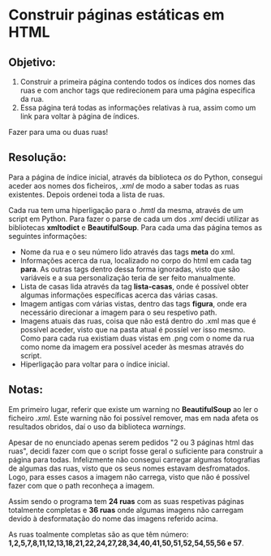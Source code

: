 # Construir páginas estáticas em HTML 

## Objetivo:
1. Construir a primeira página contendo todos os índices dos nomes das ruas e com anchor tags que redirecionem para uma página especifica da rua.
2. Essa página terá todas as informações relativas à rua, assim como um link para voltar à página de índices.

Fazer para uma ou duas ruas!

## Resolução:

Para a página de índice inicial, através da biblioteca _os_ do Python, consegui aceder aos nomes dos ficheiros, _.xml_ de modo a saber todas as ruas existentes. Depois ordenei toda a lista de ruas.

Cada rua tem uma hiperligação para o _.hmtl_ da mesma, através de um script em Python. Para fazer o parse de cada um dos _.xml_ decidi utilizar as bibliotecas **xmltodict** e **BeautifulSoup**. Para cada uma das página temos as seguintes informações:

- Nome da rua e o seu número lido através das tags **meta** do xml.
- Informações acerca da rua, localizado no corpo do html em cada tag **para**. As outras tags dentro dessa forma ignoradas, visto que são variáveis e a sua personalização teria de ser feito manualmente.
- Lista de casas lida através da tag **lista-casas**, onde é possível obter algumas informações específicas acerca das várias casas.
- Imagem antigas com várias vistas, dentro das tags **figura**, onde era necessário direcionar a imagem para o seu respetivo path.
- Imagens atuais das ruas, coisa que não está dentro do .xml mas que é possível aceder, visto que na pasta atual é possíel ver isso mesmo. Como para cada rua existiam duas vistas em .png com o nome da rua como nome da imagem era possível aceder às mesmas através do script.
- Hiperligação para voltar para o índice inicial.

## Notas:

Em primeiro lugar, referir que existe um warning no **BeautifulSoup** ao ler o ficheiro _.xml_. Este warning não foi possível remover, mas em nada afeta os resultados obridos, daí o uso da biblioteca _warnings_.

Apesar de no enunciado apenas serem pedidos "2 ou 3 páginas html das ruas", decidi fazer com que o script fosse geral o suficiente para construir a página para todas. Infelizmente não consegui carregar algumas fotografias de algumas das ruas, visto que os seus nomes estavam desfromatados. Logo, para esses casos a imagem não carrega, visto que não é possível fazer com que o path reconheça a imagem.

Assim sendo o programa tem **24 ruas** com as suas respetivas páginas totalmente completas e **36 ruas** onde algumas imagens não carregam devido à desformatação do nome das imagens referido acima.

As ruas toalmente completas são as que têm número:
**1,2,5,7,8,11,12,13,18,21,22,24,27,28,34,40,41,50,51,52,54,55,56 e 57**.